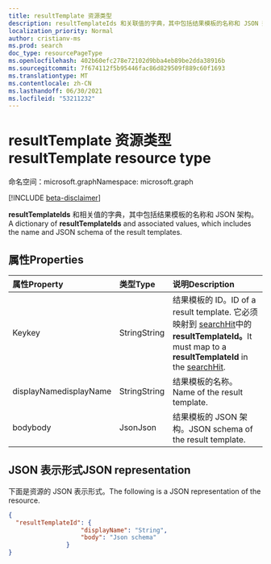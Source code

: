 ```yaml
---
title: resultTemplate 资源类型
description: resultTemplateIds 和关联值的字典，其中包括结果模板的名称和 JSON 架构。
localization_priority: Normal
author: cristianv-ms
ms.prod: search
doc_type: resourcePageType
ms.openlocfilehash: 402b60efc278e72102d9bba4eb89be2dda38916b
ms.sourcegitcommit: 7f674112f5b95446fac86d829509f889c60f1693
ms.translationtype: MT
ms.contentlocale: zh-CN
ms.lasthandoff: 06/30/2021
ms.locfileid: "53211232"
---
```

# <a name="resulttemplate-resource-type"></a><span data-ttu-id="cf662-103">resultTemplate 资源类型</span><span class="sxs-lookup"><span data-stu-id="cf662-103">resultTemplate resource type</span></span>

<span data-ttu-id="cf662-104">命名空间：microsoft.graph</span><span class="sxs-lookup"><span data-stu-id="cf662-104">Namespace: microsoft.graph</span></span>

[!INCLUDE [beta-disclaimer](../../includes/beta-disclaimer.md)]

<span data-ttu-id="cf662-105">**resultTemplateIds** 和相关值的字典，其中包括结果模板的名称和 JSON 架构。</span><span class="sxs-lookup"><span data-stu-id="cf662-105">A dictionary of **resultTemplateIds** and associated values, which includes the name and JSON schema of the result templates.</span></span>

## <a name="properties"></a><span data-ttu-id="cf662-106">属性</span><span class="sxs-lookup"><span data-stu-id="cf662-106">Properties</span></span>

| <span data-ttu-id="cf662-107">属性</span><span class="sxs-lookup"><span data-stu-id="cf662-107">Property</span></span>     | <span data-ttu-id="cf662-108">类型</span><span class="sxs-lookup"><span data-stu-id="cf662-108">Type</span></span>        | <span data-ttu-id="cf662-109">说明</span><span class="sxs-lookup"><span data-stu-id="cf662-109">Description</span></span> |
|:-------------|:------------|:------------|
|<span data-ttu-id="cf662-110">Key</span><span class="sxs-lookup"><span data-stu-id="cf662-110">key</span></span>|<span data-ttu-id="cf662-111">String</span><span class="sxs-lookup"><span data-stu-id="cf662-111">String</span></span>|<span data-ttu-id="cf662-112">结果模板的 ID。</span><span class="sxs-lookup"><span data-stu-id="cf662-112">ID of a result template.</span></span> <span data-ttu-id="cf662-113">它必须映射到 [searchHit](searchhit.md)中的 **resultTemplateId。**</span><span class="sxs-lookup"><span data-stu-id="cf662-113">It must map to a **resultTemplateId** in the [searchHit](searchhit.md).</span></span>|
|<span data-ttu-id="cf662-114">displayName</span><span class="sxs-lookup"><span data-stu-id="cf662-114">displayName</span></span>|<span data-ttu-id="cf662-115">String</span><span class="sxs-lookup"><span data-stu-id="cf662-115">String</span></span>|<span data-ttu-id="cf662-116">结果模板的名称。</span><span class="sxs-lookup"><span data-stu-id="cf662-116">Name of the result template.</span></span>|
|<span data-ttu-id="cf662-117">body</span><span class="sxs-lookup"><span data-stu-id="cf662-117">body</span></span>|<span data-ttu-id="cf662-118">Json</span><span class="sxs-lookup"><span data-stu-id="cf662-118">Json</span></span>|<span data-ttu-id="cf662-119">结果模板的 JSON 架构。</span><span class="sxs-lookup"><span data-stu-id="cf662-119">JSON schema of the result template.</span></span>|

## <a name="json-representation"></a><span data-ttu-id="cf662-120">JSON 表示形式</span><span class="sxs-lookup"><span data-stu-id="cf662-120">JSON representation</span></span>

<span data-ttu-id="cf662-121">下面是资源的 JSON 表示形式。</span><span class="sxs-lookup"><span data-stu-id="cf662-121">The following is a JSON representation of the resource.</span></span>

<!-- {
  "blockType": "resource",
  "optionalProperties": [

  ],
  "@odata.type": "microsoft.graph.resultTemplate",
  "baseType": null
}-->


```json
{
  "resultTemplateId": {
                    "displayName": "String",
                    "body": "Json schema"
                }
}
```


<!-- uuid: 16cd6b66-4b1a-43a1-adaf-3a886856ed98
2019-02-04 14:57:30 UTC -->
<!-- {
  "type": "#page.annotation",
  "description": "resultTemplate resource",
  "keywords": "",
  "section": "documentation",
  "tocPath": ""
}-->



